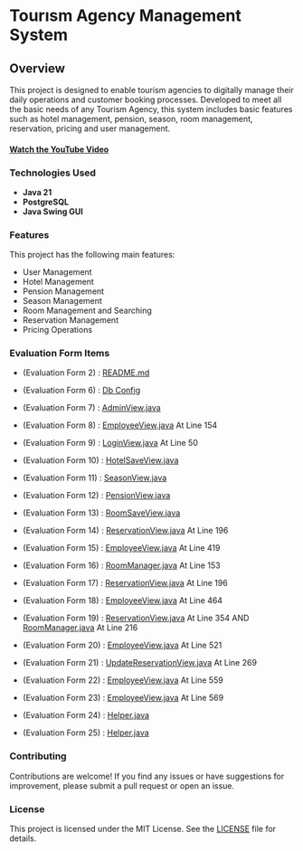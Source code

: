 # Tourısm Agency Management System

## Overview

This project is designed to enable tourism agencies to digitally manage their daily operations and customer booking processes.
Developed to meet all the basic needs of any Tourism Agency, this system includes basic features such as
hotel management, pension, season, room management, reservation, pricing and user management.

#### [Watch the YouTube Video](https://youtu.be/JD-L9ti3jTY?feature=shared) 

### Technologies Used
- **Java 21**
- **PostgreSQL**
- **Java Swing GUI**

### Features
This project has the following main features:
- User Management
- Hotel Management
- Pension Management
- Season Management
- Room Management and Searching
- Reservation Management
- Pricing Operations

### Evaluation Form Items

- (Evaluation Form 2) : [README.md](README.md)


- (Evaluation Form 6) : [Db Config](src/core/Db.java)


- (Evaluation Form 7) : [AdminView.java](src/view/AdminView.java)


- (Evaluation Form 8) : [EmployeeView.java](src/view/EmployeeView.java) At Line 154


- (Evaluation Form 9) : [LoginView.java](src/view/LoginView.java) At Line 50


- (Evaluation Form 10) : [HotelSaveView.java](src/view/HotelSaveView.java)


- (Evaluation Form 11) : [SeasonView.java](src/view/SeasonView.java)


- (Evaluation Form 12) : [PensionView.java](src/view/PensionView.java)

 
- (Evaluation Form 13) : [RoomSaveView.java](src/view/RoomSaveView.java)
 

- (Evaluation Form 14) : [ReservationView.java](src/view/ReservationView.java) At Line 196


- (Evaluation Form 15) : [EmployeeView.java](src/view/EmployeeView.java) At Line 419


- (Evaluation Form 16) : [RoomManager.java](src/business/RoomManager.java) At Line 153


- (Evaluation Form 17) : [ReservationView.java](src/view/ReservationView.java) At Line 196


- (Evaluation Form 18) : [EmployeeView.java](src/view/EmployeeView.java) At Line 464


- (Evaluation Form 19) : [ReservationView.java](src/view/ReservationView.java) At Line 354 AND [RoomManager.java](src/business/RoomManager.java) At Line 216


- (Evaluation Form 20) : [EmployeeView.java](src/view/EmployeeView.java) At Line 521


- (Evaluation Form 21) : [UpdateReservationView.java](src/view/UpdateReservationView.java) At Line 269


- (Evaluation Form 22) : [EmployeeView.java](src/view/EmployeeView.java) At Line 559


- (Evaluation Form 23) : [EmployeeView.java](src/view/EmployeeView.java) At Line 569


- (Evaluation Form 24) : [Helper.java](src/core/Helper.java)


- (Evaluation Form 25) : [Helper.java](src/core/Helper.java)

### Contributing
Contributions are welcome! If you find any issues or have suggestions for improvement, please submit a pull request or open an issue.

### License
This project is licensed under the MIT License. See the [LICENSE](LICENSE) file for details.